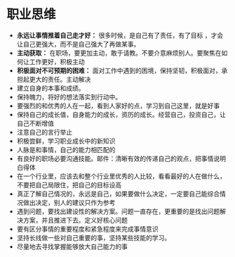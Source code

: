 # 职业思维
- **永远让事情推着自己走才好：** 很多时候，是自己有了责任，有了目标 ，才会让自己更强大，而不是自己强大了再做某事。
- **主动获取：** 在职场，要更加主动，敢于请教。不要介意麻烦别人。要聚焦在如何让工作更好，积极主动
- **积极面对不可预期的困难：** 面对工作中遇到的困境，保持坚韧，积极面对，承担起更大的责任。主动解决
- 建立自身的本事和成绩。
- 保持魄力，将好的想法落实到行动中。
- 要强烈的和优秀的人在一起，看到人家好的点，学习到自己这里，就是好事
- 保持自己的成长值，自身能力的成长，资历的成长。经营自己，投资自己，让自己不断增值
- 注意自己的言行举止
- 积极尝鲜，学习职业成长中的新知识
- 人脉是和事情，自己的能力相匹配的
- 有良好的职场必要沟通技能。邮件：清晰有效的传递自己的观点，把事情说明白得体
- 在一个行业里，应该去和整个行业里优秀的人比较，看看最好的人在做什么，不要把自己局限住，把自己的目标设高
- 真正了解自己情况的，永远是自己，如果要做什么决定，一定要自己能综合情况做出决定，别人的建议只作为参考
- 遇到问题，要找出建设性的解决方案。问题一直存在，更重要的是找出问题解决方案，并且推进下去。定义好核心问题
- 要有区分事情的重要程度和紧急程度来完成事情意识
- 坚持长线做一些对自己重要的事，坚持某些技能的学习。
- 尽量地去寻找掌握能够放大自己能力的事
